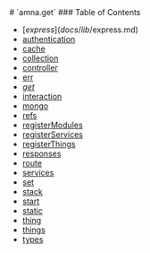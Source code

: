 <span class="title">
# `amna.get`
</span>

<span class="toc">
### Table of Contents

- [$express](docs/lib/$express.md)
- [authentication](docs/lib/authentication.md)
- [cache](docs/lib/cache.md)
- [collection](docs/lib/collection.md)
- [controller](docs/lib/controller.md)
- [err](docs/lib/err.md)
- *[get](docs/lib/get.md)*
- [interaction](docs/lib/interaction.md)
- [mongo](docs/lib/mongo.md)
- [refs](docs/lib/refs.md)
- [registerModules](docs/lib/registerModules.md)
- [registerServices](docs/lib/registerServices.md)
- [registerThings](docs/lib/registerThings.md)
- [responses](docs/lib/responses.md)
- [route](docs/lib/route.md)
- [services](docs/lib/services.md)
- [set](docs/lib/set.md)
- [stack](docs/lib/stack.md)
- [start](docs/lib/start.md)
- [static](docs/lib/static.md)
- [thing](docs/lib/thing.md)
- [things](docs/lib/things.md)
- [types](docs/lib/types.md)
</span>